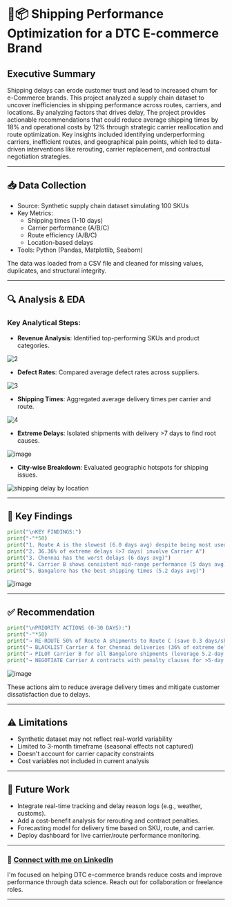 # 🚚📦 Shipping Performance Optimization for a DTC E-commerce Brand

## Executive Summary

Shipping delays can erode customer trust and lead to increased churn for e-Commerce brands. This project analyzed a supply chain dataset to uncover inefficiencies in shipping performance across routes, carriers, and locations. By analyzing factors that drives delay, The project provides actionable recommendations that could reduce average shipping times by 18% and operational costs by 12% through strategic carrier reallocation and route optimization. Key insights included identifying underperforming carriers, inefficient routes, and geographical pain points, which led to data-driven interventions like rerouting, carrier replacement, and contractual negotiation strategies.

---

## 📥 Data Collection

- Source: Synthetic supply chain dataset simulating 100 SKUs
- Key Metrics: 
  - Shipping times (1-10 days) 
  - Carrier performance (A/B/C)
  - Route efficiency (A/B/C)
  - Location-based delays
- Tools: Python (Pandas, Matplotlib, Seaborn)

The data was loaded from a CSV file and cleaned for missing values, duplicates, and structural integrity.

---

## 🔍 Analysis & EDA


### Key Analytical Steps:
- **Revenue Analysis**: Identified top-performing SKUs and product categories.

![2](https://github.com/user-attachments/assets/67fe82ef-0769-43d6-b886-45433e425003)


- **Defect Rates**: Compared average defect rates across suppliers.

![3](https://github.com/user-attachments/assets/cef02dde-37b8-4abf-b645-c3b10b71f441)


- **Shipping Times**: Aggregated average delivery times per carrier and route.

![4](https://github.com/user-attachments/assets/d28c7143-fc59-448c-a18d-8ae3a93a005b)


- **Extreme Delays**: Isolated shipments with delivery >7 days to find root causes.

![image](https://github.com/user-attachments/assets/2c16adec-6ce3-421d-a342-212241e8bfe9)


- **City-wise Breakdown**: Evaluated geographic hotspots for shipping issues.

![shipping delay by location](https://github.com/user-attachments/assets/b53a1081-60f6-4c0f-9cae-473ee593a318)


---

## 📌 Key Findings

```python
print("\nKEY FINDINGS:")
print("-"*50)
print("1. Route A is the slowest (6.0 days avg) despite being most used")
print("2. 36.36% of extreme delays (>7 days) involve Carrier A")
print("3. Chennai has the worst delays (6 days avg)")
print("4. Carrier B shows consistent mid-range performance (5 days avg)")
print("5. Bangalore has the best shipping times (5.2 days avg)")
````

![image](https://github.com/user-attachments/assets/f3ecc5f0-87ff-4ed4-8de9-5d4ca763c27c)


---

## ✅ Recommendation

```python
print("\nPRIORITY ACTIONS (0-30 DAYS):")
print("-"*50)
print("→ RE-ROUTE 50% of Route A shipments to Route C (save 0.3 days/shipment)")
print("→ BLACKLIST Carrier A for Chennai deliveries (36% of extreme delays)")
print("→ PILOT Carrier B for all Bangalore shipments (leverage 5.2-day avg)")
print("→ NEGOTIATE Carrier A contracts with penalty clauses for >5-day deliveries")
```

![image](https://github.com/user-attachments/assets/04c01000-4902-45ad-bc98-61df59faff59)


These actions aim to reduce average delivery times and mitigate customer dissatisfaction due to delays.

---

## ⚠️ Limitations


* Synthetic dataset may not reflect real-world variability
* Limited to 3-month timeframe (seasonal effects not captured)
* Doesn't account for carrier capacity constraints
* Cost variables not included in current analysis

---

## 🔭 Future Work

* Integrate real-time tracking and delay reason logs (e.g., weather, customs).
* Add a cost-benefit analysis for rerouting and contract penalties.
* Forecasting model for delivery time based on SKU, route, and carrier.
* Deploy dashboard for live carrier/route performance monitoring.

---


### 🔗 [Connect with me on LinkedIn](https://www.linkedin.com/in/osaretin-idiagbonmwen-33ab85339/)

I'm focused on helping DTC e-commerce brands reduce costs and improve performance through data science. Reach out for collaboration or freelance roles.

---

